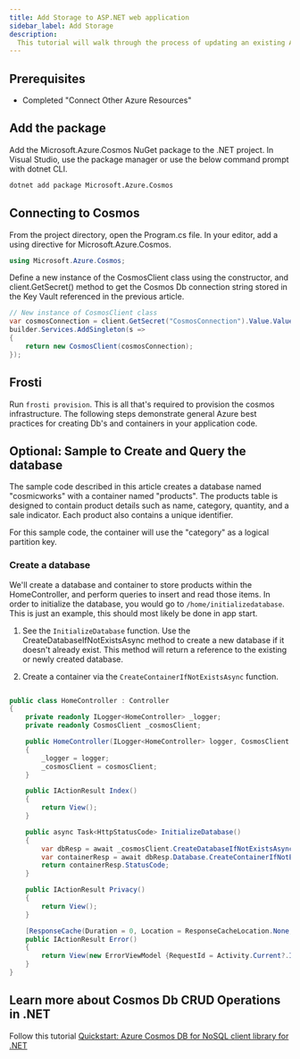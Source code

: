 ```yaml
---
title: Add Storage to ASP.NET web application
sidebar_label: Add Storage
description:
  This tutorial will walk through the process of updating an existing ASP.NET web application that uses placeholder data to instead query from the API.
---
```


## Prerequisites
- Completed "Connect Other Azure Resources"

## Add the package

Add the Microsoft.Azure.Cosmos NuGet package to the .NET project. In Visual Studio, use the package manager or use the below command prompt with dotnet CLI. 

```bash title=".NET CLI"
dotnet add package Microsoft.Azure.Cosmos
```

## Connecting to Cosmos

From the project directory, open the Program.cs file. In your editor, add a using directive for Microsoft.Azure.Cosmos.

```csharp title="Program.cs"
using Microsoft.Azure.Cosmos;
```

Define a new instance of the CosmosClient class using the constructor, and client.GetSecret() method to get the Cosmos Db connection string stored in the Key Vault referenced in the previous article.

```csharp title="Program.cs"
// New instance of CosmosClient class
var cosmosConnection = client.GetSecret("CosmosConnection").Value.Value;
builder.Services.AddSingleton(s =>
{
    return new CosmosClient(cosmosConnection);
});
```

## Frosti
Run `frosti provision`. This is all that's required to provision the cosmos infrastructure. The following steps demonstrate general Azure best practices for creating Db's and containers in your application code.

## Optional: Sample to Create and Query the database
The sample code described in this article creates a database named "cosmicworks" with a container named "products". The products table is designed to contain product details such as name, category, quantity, and a sale indicator. Each product also contains a unique identifier.

For this sample code, the container will use the "category" as a logical partition key.

### Create a database
We'll create a database and container to store products within the HomeController, and perform queries to insert and read those items. In order to initialize the database, you would go to `/home/initializedatabase`. This is just an example, this should most likely be done in app start.

1. See the `InitializeDatabase` function. Use the CreateDatabaseIfNotExistsAsync method to create a new database if it doesn't already exist. This method will return a reference to the existing or newly created database.

2. Create a container via the `CreateContainerIfNotExistsAsync` function.

```csharp title="HomeController.cs"

public class HomeController : Controller
{
    private readonly ILogger<HomeController> _logger;
    private readonly CosmosClient _cosmosClient;

    public HomeController(ILogger<HomeController> logger, CosmosClient cosmosClient)
    {
        _logger = logger;
        _cosmosClient = cosmosClient;
    }

    public IActionResult Index()
    {
        return View();
    }

    public async Task<HttpStatusCode> InitializeDatabase()
    {
        var dbResp = await _cosmosClient.CreateDatabaseIfNotExistsAsync("cosmicworks");
        var containerResp = await dbResp.Database.CreateContainerIfNotExistsAsync("products", "/category");
        return containerResp.StatusCode;
    }

    public IActionResult Privacy()
    {
        return View();
    }

    [ResponseCache(Duration = 0, Location = ResponseCacheLocation.None, NoStore = true)]
    public IActionResult Error()
    {
        return View(new ErrorViewModel {RequestId = Activity.Current?.Id ?? HttpContext.TraceIdentifier });
    }
}

```

## Learn more about Cosmos Db CRUD Operations in .NET
Follow this tutorial [Quickstart: Azure Cosmos DB for NoSQL client library for .NET](https://learn.microsoft.com/en-us/azure/cosmos-db/nosql/quickstart-dotnet?tabs=azure-cli%2Cwindows%2Cconnection-string%2Csign-in-azure-cli)